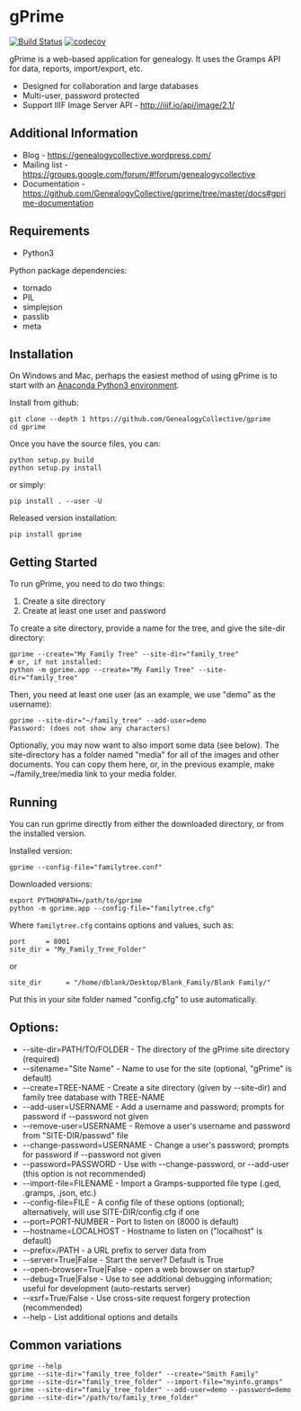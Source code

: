 # gPrime

[![Build Status](https://travis-ci.org/GenealogyCollective/gprime.svg?branch=master)](https://travis-ci.org/GenealogyCollective/gprime) [![codecov](https://codecov.io/gh/GenealogyCollective/gprime/branch/master/graph/badge.svg)](https://codecov.io/gh/GenealogyCollective/gprime)

gPrime is a web-based application for genealogy. It uses the Gramps API for data, reports, import/export, etc.

* Designed for collaboration and large databases
* Multi-user, password protected
* Support IIIF Image Server API - http://iiif.io/api/image/2.1/

Additional Information
----------------------

* Blog - https://genealogycollective.wordpress.com/
* Mailing list - https://groups.google.com/forum/#!forum/genealogycollective
* Documentation - https://github.com/GenealogyCollective/gprime/tree/master/docs#gprime-documentation

Requirements
------------

* Python3

Python package dependencies:

* tornado
* PIL
* simplejson
* passlib
* meta

Installation
-------------

On Windows and Mac, perhaps the easiest method of using gPrime is to start with an [Anaconda Python3 environment](https://www.continuum.io/downloads).

Install from github:

```
git clone --depth 1 https://github.com/GenealogyCollective/gprime
cd gprime
```
Once you have the source files, you can:

```
python setup.py build
python setup.py install
```

or simply:

```
pip install . --user -U
```

Released version installation:

```
pip install gprime
```

Getting Started
---------------

To run gPrime, you need to do two things:

1. Create a site directory
2. Create at least one user and password

To create a site directory, provide a name for the tree, and give the site-dir directory:

```
gprime --create="My Family Tree" --site-dir="family_tree"
# or, if not installed:
python -m gprime.app --create="My Family Tree" --site-dir="family_tree"
```

Then, you need at least one user (as an example, we use "demo" as the username):

```
gprime --site-dir="~/family_tree" --add-user=demo
Password: (does not show any characters)
```

Optionally, you may now want to also import some data (see below). The site-directory has a folder named "media" for all of the images and other documents. You can copy them here, or, in the previous example, make ~/family_tree/media link to your media folder.

Running
-------

You can run gprime directly from either the downloaded directory, or from the installed version.

Installed version:

```
gprime --config-file="familytree.conf"
```

Downloaded versions:

```
export PYTHONPATH=/path/to/gprime
python -m gprime.app --config-file="familytree.cfg"
```

Where `familytree.cfg` contains options and values, such as:

```
port     = 8001
site_dir = "My_Family_Tree_Folder"
```
or

```
site_dir      = "/home/dblank/Desktop/Blank_Family/Blank Family/"
```

Put this in your site folder named "config.cfg" to use automatically.

Options:
------------

* --site-dir=PATH/TO/FOLDER - The directory of the gPrime site directory (required)
* --sitename="Site Name" - Name to use for the site (optional, "gPrime" is default)
* --create=TREE-NAME - Create a site directory (given by --site-dir) and family tree database with TREE-NAME
* --add-user=USERNAME - Add a username and password; prompts for password if --password not given
* --remove-user=USERNAME - Remove a user's username and password from "SITE-DIR/passwd" file
* --change-password=USERNAME - Change a user's password; prompts for password if --password not given
* --password=PASSWORD - Use with --change-password, or --add-user (this option is not recommended)
* --import-file=FILENAME - Import a Gramps-supported file type (.ged, .gramps, .json, etc.)
* --config-file=FILE - A config file of these options (optional); alternatively, will use SITE-DIR/config.cfg if one
* --port=PORT-NUMBER - Port to listen on (8000 is default)
* --hostname=LOCALHOST - Hostname to listen on ("localhost" is default)
* --prefix=/PATH - a URL prefix to server data from
* --server=True|False - Start the server? Default is True
* --open-browser=True|False - open a web browser on startup?
* --debug=True|False - Use to see additional debugging information; useful for development (auto-restarts server)
* --xsrf=True/False - Use cross-site request forgery protection (recommended)
* --help - List additional options and details

Common variations
-----------------

```
gprime --help
gprime --site-dir="family_tree_folder" --create="Smith Family"
gprime --site-dir="family_tree_folder" --import-file="myinfo.gramps"
gprime --site-dir="family_tree_folder" --add-user=demo --password=demo
gprime --site-dir="/path/to/family_tree_folder"
```
